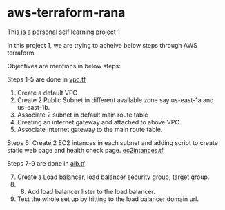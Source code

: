 # aws-terraform-rana
This is a personal self learning project 1

In this project 1, we are trying to acheive below steps through AWS terraform

Objectives are mentions in below steps:

Steps 1-5 are done in <a href="https://github.com/ranajitpang/aws-terraform-rana/blob/main/project1-lb-ec2-vpc/vpc.tf">vpc.tf</a>
  1. Create a default VPC
  2. Create 2 Public Subnet in different available zone say us-east-1a and us-east-1b.
  3. Associate 2 subnet in default main route table
  4. Creating an internet gateway and attached to above VPC.
  5. Associate Internet gateway to the main route table.

Steps 6: Create 2 EC2 intances in each subnet and adding script to create static web page and health check page. <a href="https://github.com/ranajitpang/aws-terraform-rana/blob/main/project1-lb-ec2-vpc/ec2intances.tf">ec2intances.tf</a>

Steps 7-9 are done in <a href="https://github.com/ranajitpang/aws-terraform-rana/blob/main/project1-lb-ec2-vpc/alb.tf">alb.tf</a> 

  7. Create a Load balancer, load balancer security group, target group.
  8. 8. Add load balancer lister to the load balancer.
  9. Test the whole set up by hitting to the load balancer domain url.
